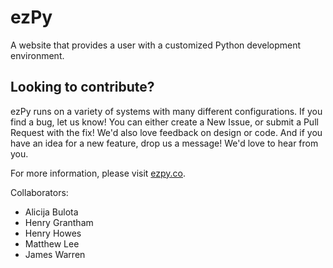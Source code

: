 # ezPy
A website that provides a user with a customized Python development environment.

## Looking to contribute?
ezPy runs on a variety of systems with many different configurations. If you find a bug, let us know! You can either create a New Issue, or submit a Pull Request with the fix! We'd also love feedback on design or code. And if you have an idea for a new feature, drop us a message! We'd love to hear from you.

For more information, please visit [ezpy.co](http://www.ezpy.co/).

Collaborators: 
* Alicija Bulota
* Henry Grantham
* Henry Howes
* Matthew Lee
* James Warren
